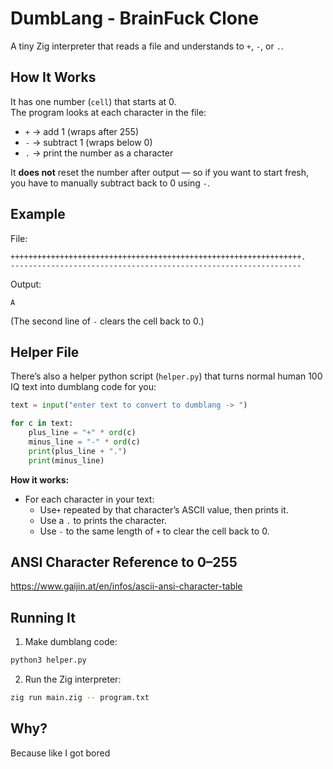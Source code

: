 # DumbLang - BrainFuck Clone

A tiny Zig interpreter that reads a file and understands to `+`, `-`, or `.`.

## How It Works
It has one number (`cell`) that starts at 0.  
The program looks at each character in the file:  

- `+` → add 1 (wraps after 255)  
- `-` → subtract 1 (wraps below 0)  
- `.` → print the number as a character  

It **does not** reset the number after output — so if you want to start fresh, you have to manually subtract back to 0 using `-`.

## Example
File:
```
+++++++++++++++++++++++++++++++++++++++++++++++++++++++++++++++++.
-----------------------------------------------------------------
```
Output:
```
A
```
(The second line of `-` clears the cell back to 0.)

## Helper File
There’s also a helper python script (`helper.py`) that turns normal human 100 IQ text into dumblang code for you:

```python
text = input("enter text to convert to dumblang -> ")

for c in text:
    plus_line = "+" * ord(c)
    minus_line = "-" * ord(c)
    print(plus_line + ".")
    print(minus_line)
```

**How it works:**  
- For each character in your text:
  - Use`+` repeated by that character’s ASCII value, then prints it.
  - Use a `.` to prints the character.
  - Use `-` to the same length of `+` to clear the cell back to 0.


## ANSI Character Reference to 0–255
https://www.gaijin.at/en/infos/ascii-ansi-character-table

## Running It
1. Make dumblang code:
```sh
python3 helper.py
```
2. Run the Zig interpreter:
```sh
zig run main.zig -- program.txt
```

## Why?
Because like I got bored